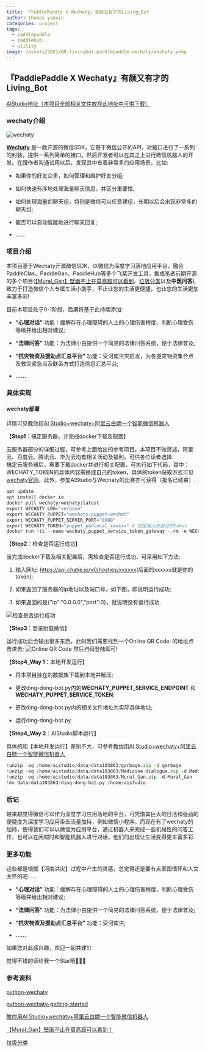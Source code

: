 ```yaml
---
title: 『PaddlePaddle X Wechaty』有颜又有才的Living_Bot
author: thomas-yanxin
categories: project
tags:
  - paddlepaddle
  - paddlehub
  - utility
image: /assets/2021/08-livingbot-paddlepaddle-wechaty/wechaty.webp
---
```


## 『PaddlePaddle X Wechaty』有颜又有才的Living_Bot

[AIStudio地址（本项目全部相关文件放在此地址中可供下载）](https://aistudio.baidu.com/aistudio/projectdetail/2272396)

### wechaty介绍

![wechaty](/assets/2021/08-livingbot-paddlepaddle-wechaty/wechaty.webp)

**[Wechaty](https://github.com/wechaty/wechaty)** 是一款开源的微信SDK，它基于微信公开的API，对接口进行了一系列的封装，提供一系列简单的接口，然后开发者可以在其之上进行微信机器人的开发。在跟作者沟通试用以后，发现其中有着非常多的应用场景，比如:

- 如果你的好友众多，如何管理和维护好友分组;

- 如何快速有序地处理海量聊天信息，并区分重要性;

- 如何处理海量的聊天组，特别是微信可以任意建组，长期以后会出现非常多的聊天组;

- 能否可以自动智能地进行聊天回复;

- ……

### 项目介绍

本项目基于Wechaty开源微信SDK，以微信为深度学习落地应用平台，融合PaddleClas、PaddleGan、PaddleHub等多个飞桨开发工具，集成笔者前期开源的多个项目([【Mural_Gan】壁画不止在莫高窟可以看到](https://aistudio.baidu.com/aistudio/projectdetail/2231359)、[垃圾分类](https://aistudio.baidu.com/aistudio/projectdetail/1752787)以及**中医问答**),致力于打造微信个人专属生活小助手，不止让您的生活更便捷，也让您的生活更加丰富多彩!

目前本项目处于0-1阶段，后期将基于此持续添加:

- **“心理对话”** 功能：缓解存在心理障碍的人士的心理伤害程度、判断心理受伤等级并给出相对建议;

- **“法律问答”** 功能：为法律小白提供一个简易的法律问答系统，便于法律普及;

- **“抗灾物资及援助点汇总平台”** 功能：受河南洪灾启发，为各援灾物资集合点及救灾紧急点及联系方式打造信息汇总平台;

- **……**

### 具体实现

#### wechaty部署

详情可见[教你用AI Studio+wechaty+阿里云白嫖一个智能微信机器人](https://aistudio.baidu.com/aistudio/projectdetail/1836012?channelType=0&channel=0)

【**Step1**：搞定服务器，并完成docker下载及配置】

云服务器部分的详细过程，可参考上面给出的参考项目，本项目不做赘述，阿里云、百度云、腾讯云、华为云均有相关活动及福利，可供各位读者选择.  
搞定云服务器后，需要下载docker并进行相关配置，可执行如下代码，其中：WECHATY_TOKEN的具体内容需换成自己的token，具体的token获取方式可见[wechaty官网](https://wechaty.js.org/)。此外，参加AIStudio与Wechaty的比赛亦可获得（报名已结束）.

```python
apt update
apt install docker.io
docker pull wechaty/wechaty:latest
export WECHATY_LOG="verbose"
export WECHATY_PUPPET="wechaty-puppet-wechat"
export WECHATY_PUPPET_SERVER_PORT="8080"
export WECHATY_TOKEN="puppet_padlocal_xxxxxx" # 这里输入你自己的token
docker run -ti --name wechaty_puppet_service_token_gateway --rm -e WECHATY_LOG -e WECHATY_PUPPET -e WECHATY_TOKEN -e WECHATY_PUPPET_SERVER_PORT -p "$WECHATY_PUPPET_SERVER_PORT:$WECHATY_PUPPET_SERVER_PORT" wechaty/wechaty:latest
```

【**Step2**：检查是否运行成功】

当完成docker下载及相关配置后，需检查是否运行成功，可采用如下方法:

1. 输入网址: <https://api.chatie.io/v0/hosties/xxxxxx>(后面的xxxxxx就是你的token);

2. 如果返回了服务器的ip地址以及端口号，如下图，即说明运行成功;

3. 如果返回的是{"ip":"0.0.0.0","port":0}，就说明没有运行成功.

![检查是否运行成功](/assets/2021/08-livingbot-paddlepaddle-wechaty/check.webp)

【**Step3**：登录附载微信】

运行成功后会输出很多东西，此时我们需要找到一个Online QR Code: 的地址点击进去; 
![Online QR Code](/assets/2021/08-livingbot-paddlepaddle-wechaty/QR.webp)
然后扫码登陆即可!

【**Step4_Way 1**：本地开发运行】

- 将本项目挂在的数据集下载到本地并解压;

- 更改ding-dong-bot.py内的**WECHATY_PUPPET_SERVICE_ENDPOINT** 和 **WECHATY_PUPPET_SERVICE_TOKEN**;

- 更改ding-dong-bot.py内的相关文件地址为实际具体地址;

- 运行ding-dong-bot.py.

【**Step4_Way 2**：AIStudio脚本运行】

具体的和【本地开发运行】差别不大，可参考[教你用AI Studio+wechaty+阿里云白嫖一个智能微信机器人](https://aistudio.baidu.com/aistudio/projectdetail/1836012?channelType=0&channel=0)

```python
!unzip -oq /home/aistudio/data/data103863/garbage.zip -d garbage
!unzip -oq /home/aistudio/data/data103863/Medicine-dialogue.zip -d Medicine-dialogue
!unzip -oq /home/aistudio/data/data103863/Mural_Gan.zip -d Mural_Gan
!mv data/data103863/ding-dong-bot.py /home/aistudio
```

### 后记

越来越觉得微信可以作为深度学习应用落地的平台，可凭借其巨大的日活和强劲的便捷度为深度学习应用带去流量加持，例如微信小程序。而现在有了wechaty的加持，使得我们可以以微信为应用平台，通过机器人来完成一些机械性的问答工作，也可以在闲暇时和智能机器人进行对话，他们的出现让生活变得更丰富多彩.

### 更多功能

这些都是根据【河南洪灾】过程中产生的灵感，总觉得还是要有点家国情怀和人文关怀的吧……

- **“心理对话”** 功能：缓解存在心理障碍的人士的心理伤害程度、判断心理受伤等级并给出相对建议;

- **“法律问答”** 功能：为法律小白提供一个简易的法律问答系统，便于法律普及;

- **“抗灾物资及援助点汇总平台”** 功能：受河南洪;

- **……**

如果您对此感兴趣，欢迎一起共建!!!

觉得不错的话给我一个Star哦🎉🎉🎉

### 参考资料

[python-wechaty](https://github.com/wechaty/python-wechaty)

[python-wechaty-getting-started](https://github.com/wechaty/python-wechaty-getting-started)

[教你用AI Studio+wechaty+阿里云白嫖一个智能微信机器人](https://aistudio.baidu.com/aistudio/projectdetail/1836012?channelType=0&channel=0)

[【Mural_Gan】壁画不止在莫高窟可以看到！](https://aistudio.baidu.com/aistudio/projectdetail/2231359)

[垃圾分类](https://aistudio.baidu.com/aistudio/projectdetail/1752787)
